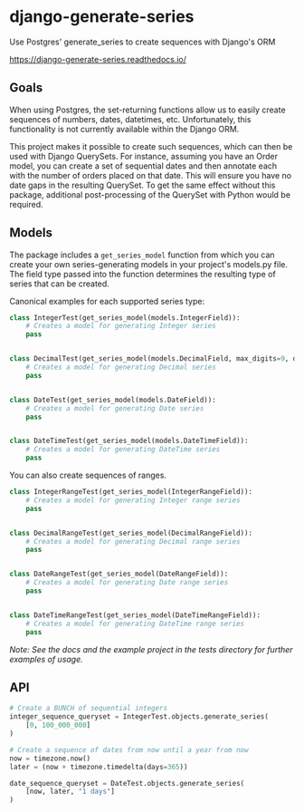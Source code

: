 # django-generate-series

Use Postgres' generate_series to create sequences with Django's ORM

https://django-generate-series.readthedocs.io/

## Goals

When using Postgres, the set-returning functions allow us to easily create sequences of numbers, dates, datetimes, etc. Unfortunately, this functionality is not currently available within the Django ORM.

This project makes it possible to create such sequences, which can then be used with Django QuerySets. For instance, assuming you have an Order model, you can create a set of sequential dates and then annotate each with the number of orders placed on that date. This will ensure you have no date gaps in the resulting QuerySet. To get the same effect without this package, additional post-processing of the QuerySet with Python would be required.

## Models

The package includes a `get_series_model` function from which you can create your own series-generating models in your project's models.py file. The field type passed into the function determines the resulting type of series that can be created.

Canonical examples for each supported series type:

```python
class IntegerTest(get_series_model(models.IntegerField)):
    # Creates a model for generating Integer series
    pass


class DecimalTest(get_series_model(models.DecimalField, max_digits=9, decimal_places=2)):
    # Creates a model for generating Decimal series
    pass


class DateTest(get_series_model(models.DateField)):
    # Creates a model for generating Date series
    pass


class DateTimeTest(get_series_model(models.DateTimeField)):
    # Creates a model for generating DateTime series
    pass
```

You can also create sequences of ranges.

```python
class IntegerRangeTest(get_series_model(IntegerRangeField)):
    # Creates a model for generating Integer range series
    pass


class DecimalRangeTest(get_series_model(DecimalRangeField)):
    # Creates a model for generating Decimal range series
    pass


class DateRangeTest(get_series_model(DateRangeField)):
    # Creates a model for generating Date range series
    pass


class DateTimeRangeTest(get_series_model(DateTimeRangeField)):
    # Creates a model for generating DateTime range series
    pass
```

*Note: See the docs and the example project in the tests directory for further examples of usage.*

## API

```python
# Create a BUNCH of sequential integers
integer_sequence_queryset = IntegerTest.objects.generate_series(
    [0, 100_000_000]
)

# Create a sequence of dates from now until a year from now
now = timezone.now()
later = (now + timezone.timedelta(days=365))

date_sequence_queryset = DateTest.objects.generate_series(
    [now, later, "1 days"]
)
```